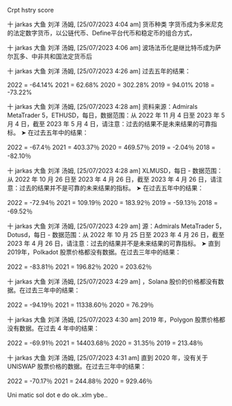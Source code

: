 Crpt hstry  score



十 jarkas 大鱼 刘洋 汤姆, [25/07/2023 4:04 am]
货币种类  字货币成为多米尼克的法定数字货币，以公链代币、Define平台代币和稳定币的组合方式，

十 jarkas 大鱼 刘洋 汤姆, [25/07/2023 4:06 am]
波场法币化是继比特币成为萨尔瓦多、中非共和国法定货币后

十 jarkas 大鱼 刘洋 汤姆, [25/07/2023 4:26 am]
过去五年的结果：

2022 = -64.14%
2021 = 62.68%
2020 = 302.28%
2019 = 94.01%
2018 = -73.22%

十 jarkas 大鱼 刘洋 汤姆, [25/07/2023 4:28 am]
资料来源：Admirals MetaTrader 5，ETHUSD，每日，数据范围：从 2022 年 11 月 4 日至 2023 年 5 月 4 日，截至 2023 年 5 月 4 日，请注意：过去的结果不是未来结果的可靠指标。
➤ 在过去五年中的结果：

2022 = -67.4％
2021 = 403.37％
2020 = 469.57％
2019 = -2.04％
2018 = -82.10％

十 jarkas 大鱼 刘洋 汤姆, [25/07/2023 4:28 am]
XLMUSD，每日 - 数据范围：从 2022 年 10 月 26 日至 2023 年 4 月 26 日，截至 2023 年 4 月 26 日，请注意：过去的结果并不是可靠的未来结果的指标。
➤ 在过去五年中的结果：

2022 = -72.94％
2021 = 109.19％
2020 = 183.92％
2019 = -59.13％
2018 = -69.52％

十 jarkas 大鱼 刘洋 汤姆, [25/07/2023 4:29 am]
源：Admirals MetaTrader 5，Dotusd，每日 - 数据范围：从 2022 年 10 月 25 日至 2023 年 4 月 26 日，截至 2023 年 4 月 26 日，请注意：过去的结果并不是未来结果的可靠指标。
➤ 直到2019年，Polkadot 股票价格都没有数据。在过去三年中的结果：

2022 = -83.81％
2021 = 196.82％
2020 = 203.62％

十 jarkas 大鱼 刘洋 汤姆, [25/07/2023 4:29 am]
，Solana 股价的价格都没有数据。在过去三年中的结果：

2022 = -94.19％
2021 = 11338.60％
2020 = 76.29％

十 jarkas 大鱼 刘洋 汤姆, [25/07/2023 4:30 am]
2019 年，Polygon 股票价格都没有数据。在过去 4 年中的结果：

2022 = -69.91％
2021 = 14403.68％
2020 = 31.35％
2019 = 213.48％

十 jarkas 大鱼 刘洋 汤姆, [25/07/2023 4:31 am]
直到 2020 年，没有关于 UNISWAP 股票价格的数据。在过去三年中的结果：

2022 = -70.17％
2021 = 244.88％
2020 = 929.46％



Uni matic sol dot e do ok..xlm ybe..
